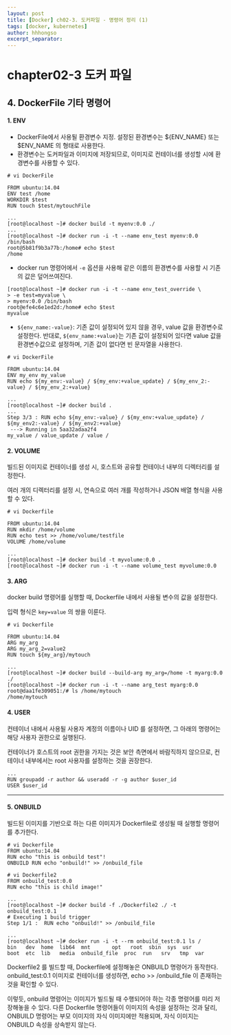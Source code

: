 ```yaml
---
layout: post
title: [Docker] ch02-3. 도커파일 - 명령어 정리 (1)
tags: [docker, kubernetes]
author: hhhongso
excerpt_separator: 
---
```

# chapter02-3 도커 파일

## 4. DockerFile 기타 명령어

#### 1. ENV
- DockerFile에서 사용될 환경변수 지정. 설정된 환경변수는 ${ENV_NAME} 또는 $ENV_NAME 의 형태로 사용한다. 
- 환경변수는 도커파일과 이미지에 저장되므로, 이미지로 컨테이너를 생성할 시에 환경변수를 사용할 수 있다. 
```
# vi DockerFile

FROM ubuntu:14.04
ENV test /home
WORKDIR $test
RUN touch $test/mytouchFile

...
[root@localhost ~]# docker build -t myenv:0.0 ./
...
[root@localhost ~]# docker run -i -t --name env_test myenv:0.0 /bin/bash
root@5b81f9b3a77b:/home# echo $test
/home
```

- docker run 명령어에서 `-e` 옵션을 사용해 같은 이름의 환경변수를 사용할 시 기존의 값은 덮어쓰여진다. 

```
[root@localhost ~]# docker run -i -t --name env_test_override \
> -e test=myvalue \
> myenv:0.0 /bin/bash
root@efe4c6e1ed2d:/home# echo $test
myvalue

```

- `${env_name:-value}`: 기존 값이 설정되어 있지 않을 경우, value 값을 환경변수로 설정한다. 
    반대로, `${env_name:+value}`는 기존 값이 설정되어 있다면 value 값을 환경변수값으로 설정하며, 기존 값이 없다면 빈 문자열을 사용한다.
    
    
```
# vi DockerFile

FROM ubuntu:14.04
ENV my_env my_value
RUN echo ${my_env:-value} / ${my_env:+value_update} / ${my_env_2:-value} / ${my_env_2:+value}

...
[root@localhost ~]# docker build .
...
Step 3/3 : RUN echo ${my_env:-value} / ${my_env:+value_update} / ${my_env2:-value} / ${my_env2:+value}
 ---> Running in 5aa32adaa2f4
my_value / value_update / value /

```

#### 2. VOLUME
빌드된 이미지로 컨테이너를 생성 시, 호스트와 공유할 컨테이너 내부의 디렉터리를 설정한다.

여러 개의 디렉터리를 설정 시, 연속으로 여러 개를 작성하거나 JSON 배열 형식을 사용할 수 있다. 

```
# vi Dockerfile

FROM ubuntu:14.04
RUN mkdir /home/volume
RUN echo test >> /home/volume/testfile
VOLUME /home/volume

...
[root@localhost ~]# docker build -t myvolume:0.0 .
[root@localhost ~]# docker run -i -t --name volume_test myvolume:0.0

```

#### 3. ARG
docker build 명령어를 실행할 때, Dockerfile 내에서 사용될 변수의 값을 설정한다. 

입력 형식은 `key=value` 의 쌍을 이룬다. 

```
# vi Dockerfile

FROM ubuntu:14.04
ARG my_arg
ARG my_arg_2=value2
RUN touch ${my_arg}/mytouch

...
[root@localhost ~]# docker build --build-arg my_arg=/home -t myarg:0.0 ./
[root@localhost ~]# docker run -i -t --name arg_test myarg:0.0
root@daa1fe309051:/# ls /home/mytouch
/home/mytouch

```

#### 4. USER
컨테이너 내에서 사용될 사용자 계정의 이름이나 UID 를 설정하면, 그 아래의 명령어는 해당 사용자 권한으로 실행된다. 

컨테이너가 호스트의 root 권한을 가지는 것은 보안 측면에서 바람직하지 않으므로, 컨테이너 내부에서는 root 사용자를 설정하는 것을 권장한다. 
```
...
RUN groupadd -r author && useradd -r -g author $user_id
USER $user_id
```

<hr>

#### 5. ONBUILD
빌드된 이미지를 기반으로 하는 다른 이미지가 Dockerfile로 생성될 때 실행할 명령어를 추가한다. 

```
# vi Dockerfile
FROM ubuntu:14.04
RUN echo "this is onbuild test"!
ONBUILD RUN echo "onbuild!" >> /onbuild_file

# vi Dockerfile2
FROM onbuild_test:0.0
RUN echo "this is child image!"

...
[root@localhost ~]# docker build -f ./Dockerfile2 ./ -t onbuild_test:0.1
# Executing 1 build trigger
Step 1/1 :  RUN echo "onbuild!" >> /onbuild_file

...
[root@localhost ~]# docker run -i -t --rm onbuild_test:0.1 ls /
bin   dev  home  lib64	mnt	      opt   root  sbin	sys  usr
boot  etc  lib	 media	onbuild_file  proc  run   srv	tmp  var

```

Dockerfile2 를 빌드할 때, Dockerfile에 설정해놓은 ONBUILD 명령어가 동작한다. onbuild_test:0.1 이미지로 컨테이너를 생성하면, echo >> /onbuild_file 이 존재하는 것을 확인할 수 있다. 
 
이렇듯, onbuild 명령어는 이미지가 빌드될 때 수행되어야 하는 각종 명령어를 미리 저장해놓을 수 있다. 다른 Dockerfile 명령어들이 이미지의 속성을 설정하는 것과 달리, ONBUILD 명령어는 부모 이미지의 자식 이미지에만 적용되며, 자식 이미지는 ONBUILD 속성을 상속받지 않는다. 

